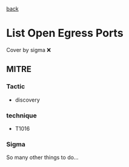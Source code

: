 [back](../index.md)
# List Open Egress Ports
Cover by sigma :x: 

## MITRE
### Tactic
  - discovery

### technique
  - T1016

### Sigma

 So many other things to do...
